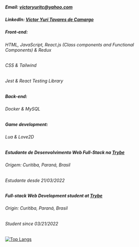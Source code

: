 ##### Email: victoryuritc@yahoo.com
##### LinkedIn: [Victor Yuri Tavares de Camargo](https://www.linkedin.com/in/victor-yuri-tavares-de-camargo/)

##### Front-end:
###### HTML, JavaScript, React.js (Class components and Functional Components) & Redux
###### CSS & Tailwind
###### Jest & React Testing Library

##### Back-end:
###### Docker & MySQL

##### Game development:
###### Lua & Love2D

##### Estudante de Desenvolvimento Web Full-Stack na [Trybe](https://github.com/tryber)
###### Origem: Curitiba, Paraná, Brasil
###### Estudante desde 21/03/2022

##### Full-stack Web Development student at [Trybe](https://github.com/tryber)
###### Origin: Curitiba, Paraná, Brasil
###### Student since 03/21/2022


[![Top Langs](https://github-readme-stats.vercel.app/api/top-langs/?username=VictorYuriTC)](https://github.com/anuraghazra/github-readme-stats)


<!--
**VictorYuriTC/VictorYuriTC** is a ✨ _special_ ✨ repository because its `README.md` (this file) appears on your GitHub profile.

Here are some ideas to get you started:

- 🔭 I’m currently working on ...
- 🌱 I’m currently learning ...
- 👯 I’m looking to collaborate on ...
- 🤔 I’m looking for help with ...
- 💬 Ask me about ...
- 📫 How to reach me: ...
- 😄 Pronouns: ...
- ⚡ Fun fact: ...
-->
